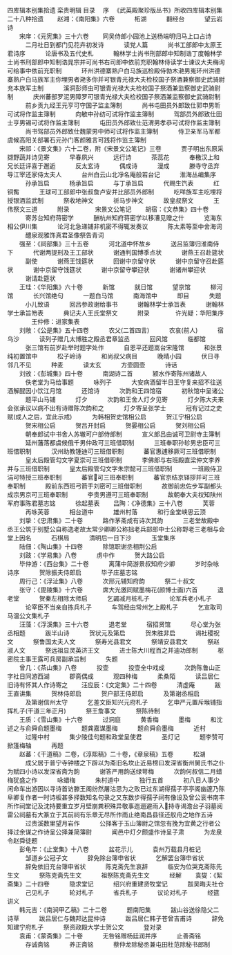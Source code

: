 <!-- { "loadSidebar": true } -->
四库辑本别集拾遗  栾贵明辑
目录
　序 
　《武英殿聚珍版丛书》所收四库辑本别集二十八种拾遗
　　赵湘：《南阳集》六卷
　　　柘湖 
　　　翻经台 
　　　望云岩诗  
　　宋庠：《元宪集》三十六卷
  　　同吴侍郎小园池上送杨端明归马上口占诗 
　　　二月社日到都门见花卉初发诗 
　　　读党人篇 
　　　尚书工部郎中太原王君诗序 
　　　论唐书及五代史札 
　　　翰林学士尚书刑部郎中知制诰丁度翰林学士尚书刑部郎中知制诰晁宗并可尚书右司郎中依前充职翰林侍读学士谏议大夫梅询可给事中依前充职制 
　　　环州洪德寨熟户白马族巡检殿侍勃木滟男嵬环州洪德寨熟户白马族军主你埋男者滟多你并可银青光禄大夫检校国子祭酒兼察御史武骑尉充本族军主制 
　　　溪洞彭师虫可银青光禄大夫检校国子祭酒兼监察御史武骑尉制 
　　　庆州蕃部罗泥男障罗可银青光禄大夫检校国子祭酒兼监察御史武骑尉制 
　　　前乡贡九经王元亨可守国子监主簿制 
　　　尚书屯田员外郎致仕郭申男昕可试将作监主簿制 
　　　向敏中孙纺可试将作监主簿制 
　　　驾部员外郎致仕田士亨男锡可试将作监主簿制 
　　　屯田员外郎致仕范渭男孝恭可试将作监主簿制 
　　　尚书驾部员外郎致仕魏蒙男中师可试将作监主簿制 
　　　侍卫亲军马军都虞候高阳关部署石元孙门客颜雅言可践将作监主簿制  
　　宋祁：《景文集》六十二卷，附《宋景文公笔记》三卷
　　　贾子明出东原采撷野蔬并诗见寄 
　　　早春夙兴 
　　　远行诗 
　　　茶蕊花 
　　　奉檄汉上和兄长廷评喜于邂逅 
　　　反太玄诗 
　　　偶成诗 
　　　漫成 
　　　滕寺守丞弃导江宰还家侍太夫人 
　　　台州白云山北凈名庵般若台记 
　　　淮海丛编集序 
　　　孙承旨启 
　　　杨承旨启 
　　　与丁承旨启 
　　　代赐生饩表 
　　　红铜觜 
　　　王球可工部郎中张叔詹卢安并比部员外郎制 
　　　吃咩族军主吃埋将授银酒监武制 
　　　祭收地神文 
　　　祈马步神文 
　　　故皇叔祭文 
　　　王伟祭文三道 
　　　附录
　　　　宋景文公笔记 
　　胡宿：《文恭集》四十卷
　　　寄苏台知府蒋密学 
　　　酬杭州知府蒋密学以移漕见赠之什 
　　　览海东相公伊川集 
　　　论河北急递铺非机密不得辄发奏议 
　　　陈太素等至中舍海词 
　　　醴泉观雅饰真君圣像祭告青词  
　　强至：《祠部集》三十五卷
　　　河北道中怀故乡 
　　　送吕监簿归淮南侍下 
　　　代谢两提刑及王工部状 
　　　谢通判国博季点状 
　　　谢燕王召赴筵状 
　　　副使 
　　　谢燕王饯筵状 
　　　回谢中京留守状 
　　　谢中京留守召赴筵状 
　　　谢中京留守饯筵状 
　　　谢中京留守攀迎状 
　　　谢诸州攀迎状 
　　　谢请赴筵状  
　　王珪：《华阳集》六十卷
　　　新馆 
　　　就日馆 
　　　望京馆 
　　　柳河馆 
　　　长兴馆绝句 
　　　一题白马馆 
　　　南海馆中 
　　　即目 
　　　失题 
　　　小儿致语 
　　　回吕参政谢给事书 
　　　谢翰林学士承旨表 
　　　谢翰林学士承旨笏表 
　　　典记夫人王氏堂祭文 
　　　附录
　　　　许光疑：华阳集序 
　　　　王仲修：进家集表   
　　刘敞：《公是集》五十四卷
　　　农父(二首四言) 
　　　农哀(前人) 
　　　宿乌沙 
　　　读列子赠几太博胜之殿丞君章监丞 
　　　回风馆 
　　　临都馆 
　　　张三馆有前岁赴举时题字处作 
　　　自恩平还题嵩台宋隆馆 
　　　和张景纯初置馆中 
　　　松子岭诗 
　　　和尚叔父病目 
　　　晚晴小园 
　　　伏日寻邻几不见 
　　　种麦 
　　　读太玄 
　　　方壶圆壶 
　　　诗话  
　　刘攽：《彭城集》四十卷 
　　　南湖诗二首 
　　　颍水作寄陈州诸故人 
　　　佚老堂为马给事题 
　　　咏列子 
　　　大安病酒留半日王守复来招不往送酒解酲因小饮江月馆 
　　　还馆诗 
　　　次韵和王四馆宿 
　　　初秋馆中呈诸公 
　　　题平山马铺 
　　　灯夕 
　　　次韵和王舍人灯夕见寄 
　　　灯夕陈大夫来会张承议以病不出有诗赠陈次韵和之 
　　　灯夕寄呈张学士 
　　　冠有记过之史赋(成人之后，宜此示戒) 
　　　为韩相贺史馆相公启 
　　　贺江宁相公启 
　　　贺宋相公启 
　　　贺吕开封启 
　　　贺晏相公启 
　　　贺刘相公启 
　　　朝奉郎试中书舍人苏辙可户部侍郎制 
　　　宣义郎吕由诚可卫尉寺主簿制 
　　　延州藩落都虞候俄千男仲政可三班借职制 
　　　三班奉职孙轸男忠臣可三班借职制 
　　　汉州助教锺迪可三班借职制 
　　　蕃官惠逋移厥可三班借职制 
　　　皇太后殿管勾文字夏崇可三班借职制 
　　　李佛郎与右班殿直梁仲文李养并与三班借职制 
　　　皇太后殿管勾文字朱宗懿可三班借职制 
　　　一班殿侍卫涓可特授三班奉职制 
　　　蕃官可三班奉职制 
　　　蕃官京结京铎拶并可三班奉职制 
　　　殿前东西班弓箭手刘密可三班借职制 
　　　故御前忠佐步军副都头成宗男京可三班奉职制 
　　　李贵男遵可三班奉职制 
　　　故朝奉大夫权知陕州军府事陈君墓志铭 
　　　徐起墓表 
　　吕陶：《净德集》三十八卷
　　　芙蓉 
　　　再咏芙蓉 
　　　相台道中 
　　　雄州村落 
　　　和行金堂峡思云顶  
　　刘挚：《忠肃集》二十卷
　　　路作茅斋成有诗次其韵 
　　　三老堂故殿中丞王公筑于别墅公自称逸老故太常少卿卿公称拙老兵部郎中士公称野老三老相与会堂上因名 
　　　石棋局 
　　　清明后一日下沙 
　　　玉堂集序  
　　陆佃：《陶山集》十四卷
　　　除馆职谢丞相荆公启  
　　刘跂：《学易集》八卷
　　　虏中作 
　　　贺大路公启  
　　毕仲游：《西台集》二十卷
　　　离蒲中简游景叔知府少卿 
　　　岁时杂咏诗序 
　　　贺除振夫侍郎启 
　　　毕子庄墓志铭  
　　周行己：《浮沚集》八卷
　　　次邢元辅知府韵 
　　　祭二十叔文  
　　张守：《毘陵集》十六卷
　　　席大光邀同赋墨梅花(颜博士画)六首 
　　　退老堂 
　　　贺秦左相除太师启 
　　　乞蠲减月桩札子 
　　　论军兵老小札子 
　　　论宰臣不当亲自拣兵札子 
　　　车驾经由常州乞上殿札子 
　　　乞宣取司马温公文集札子  
　　汪藻：《浮溪集》三十六卷
　　　退老堂 
　　　宿招贤馆 
　　　尽心堂为张丞相题 
　　　跋半山诗 
　　　贺状元及第启 
　　　贺朱胜非启 
　　　谒社稷祝文 
　　　祭鲁国太夫人文 
　　　祭寿光县君文 
　　　祭靖安县君文 
　　　祭赵淑人文 
　　　祭远祖显灵英济王文 
　　　进士陈大川程百之并迪功郎制 
　　　枢密院主事王露可兵房副承旨制 
　　　失题  
　　曾几：《茶山集》八卷 
　　　投壶 
　　　投壶全中戏成 
　　　次韵陈鲁山正字社日同游西湖 
　　　郡斋偶成 
　　　观四种梅 
　　　柔桑陌 
　　　读吕居仁旧诗有怀其人作诗寄之 
　　汪应辰：《文定集》二十四卷
　　　清虚庵 
　　　跋王直讲集 
　　　贺林侍郎启 
　　　贺户部王侍郎启 
　　　及第谢丞相启 
　　　及第谢信州太守 
　　　乞差文臣知兴元府札子 
　　　乞申严元置斥堠铺指挥札子(干道三年正月) 
　　　祭王詹事文 
　　　祭陈待制  
　　王质：《雪山集》十六卷
　　　过洞庭 
　　　黄香梅 
　　　墨梅 
　　　和沈述之与俞舜俞题墨梅 
　　　题龚嘉谋墨梅 
　　　题俞舜俞墨梅 
　　　近村 
　　　过隆中村 
　　　集少陵佳句题和政堂呈使君 
　　　圣灯记 
　　　题李赞可掀篷梅轴 
　　　再题  
　　赵蕃：《干道稿》二卷，《淳熙稿》二十卷，《章泉稿》五卷
　　　松湖 
　　　成父居于普宁寺钟楼之下辟以为斋旧名坎止近易榜曰发深省衡州舅氏书之仆为赋四小诗以发深省斋为韵 
　　　谢答严用韵送绿萼梅 
　　　次韵何叔信二月蜡梅犹盛之作 
　　　咏蜡梅 
　　　朱村道中 
　　　独行五首 
　　　初八日人事少闲命车出游因以寻诗首访滕王阁纷然屠沽思为之败已过东湖得孺子亭亭阁幽邃乃陈阜卿复作者一时诗板甚多择数知名句录之又东数步得孺子祠有像设及曾公衮书南丰所作祠堂记及沈持要重立岁月壁崩粪积殊异敬事迤逦避雨入持寺谒澹台子羽墓阅雷公祠墓有大篆立于其前祠有乐章无尽所作雨止绝南昌县径还舣舟之地作五诗 
　　　过贵溪数里望月岩作 
　　　公择客于玉山簿尉之馆忽有挽为宜黄之行者公择过余谋之作诗呈公择兼简簿尉 
　　　闻邑中灯夕颇盛作诗呈子肃 
　　　为龙泉令赵舜徒题  
　　彭龟年：《止堂集》十八卷 
　　　盆花示儿 
　　　袁州万载县月桩记 
　　　邹道乡公冠子文 
　　　辞免除台簿申省状 
　　　乞解罢台簿申省状 
　　　辞免依旧充台簿申省状 
　　　陈克斋先生哀辞 
　　　临安为位哭克斋陈先生文 
　　　祭陈克斋先生文 
　　　祖祭陈克斋先生文 
　　　经解 
　　袁燮：《絜斋集》二十四卷
　　　隐求堂记 
　　　绍兴府重建贤牧堂记 
　　　跋吴晦夫社仓 
　　　己见札子 
　　　轮对札子 
　　　省兵札子 
　　　议论对札子 
　　　经筵讲义  
　　韩元吉：《南涧甲乙稿》二十二卷
　　　题南阳集 
　　　跋山谷送徐隐父二诗草 
　　　跋吕居仁与魏邦达昆仲诗 
　　　跋吕居仁韩子苍曾吉甫诗 
　　　辞免知建宁府札子 
　　　祭资政殿大学士贺公文 
　　　登对录  
　　袁甫：《蒙斋集》二十卷
　　　无咎铭赠杨廷润并序 
　　　止善斋铭 
　　　存诚斋铭 
　　　养正斋铭 
　　　蔡仲龙除秘丞兼屯田杜范除秘书郎制 
